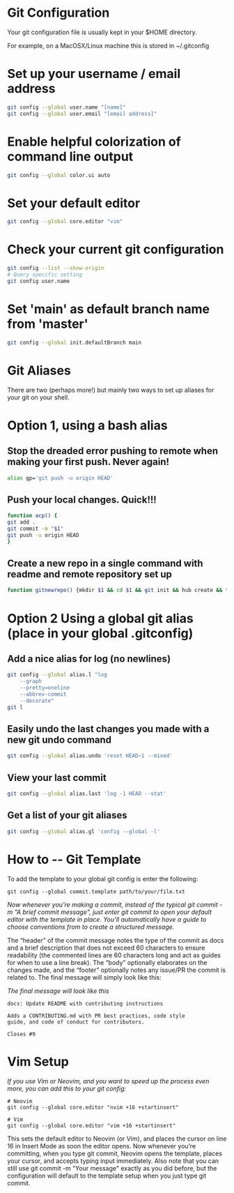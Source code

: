 # Git Configuration

Your git configuration file is usually kept in your $HOME directory.

For example, on a MacOSX/Linux machine this is stored in ~/.gitconfig

# Set up your username / email address

``` bash
git config --global user.name "[name]"
git config --global user.email "[email address]"
```

# Enable helpful colorization of command line output

``` bash
git config --global color.ui auto
```

# Set your default editor

``` bash
git config --global core.editor "vim"
```

# Check your current git configuration

``` bash
git config --list --show-origin
# Query specific setting
git config user.name
```

# Set 'main' as default branch name from 'master'

```bash
git config --global init.defaultBranch main
```

# Git Aliases

There are two (perhaps more!) but mainly two ways to set up aliases for your git on your shell.

# Option 1, using a bash alias

## Stop the dreaded error pushing to remote when making your first push. Never again!
```bash
alias gp='git push -u origin HEAD'
```

## Push your local changes. Quick!!!
```bash
function acp() {
git add .
git commit -m "$1"
git push -u origin HEAD
}
```

## Create a new repo in a single command with readme and remote repository set up
``` bash
function gitnewrepo() {mkdir $1 && cd $1 && git init && hub create && touch README.md && echo "# " $1 >> README.md && git add . && git commit -m "init" && git push -u origin HEAD;}
```


# Option 2 Using a global git alias (place in your global .gitconfig)

## Add a nice alias for log (no newlines)
```bash
git config --global alias.l "log
    --graph
    --pretty=oneline
    --abbrev-commit
    --decorate"
git l
```

## Easily undo the last changes you made with a new git undo command
```bash
git config --global alias.undo 'reset HEAD~1 --mixed'
```

## View your last commit
```bash
git config --global alias.last 'log -1 HEAD --stat'
```

## Get a list of your git aliases
```bash
git config --global alias.gl 'config --global -l'
```

# How to -- Git Template

To add the template to your global git config is enter the following:

`git config --global commit.template path/to/your/file.txt`

*Now whenever you’re making a commit, instead of the typical git commit -m "A brief commit message", just enter git commit to open your default editor with the template in place. You’ll automatically have a guide to choose conventions from to create a structured message.*

The “header” of the commit message notes the type of the commit as docs and a brief description that does not exceed 60 characters to ensure readability (the commented lines are 60 characters long and act as guides for when to use a line break). The “body” optionally elaborates on the changes made, and the “footer” optionally notes any issue/PR the commit is related to. The final message will simply look like this:

*The final message will look like this*

```
docs: Update README with contributing instructions

Adds a CONTRIBUTING.md with PR best practices, code style
guide, and code of conduct for contributors.

Closes #9
```
# Vim Setup

*If you use Vim or Neovim, and you want to speed up the process even more, you can add this to your git config:*

```
# Neovim
git config --global core.editor "nvim +16 +startinsert"

# Vim
git config --global core.editor "vim +16 +startinsert"
```

This sets the default editor to Neovim (or Vim), and places the cursor on line 16 in Insert Mode as soon the editor opens. Now whenever you’re committing, when you type git commit, Neovim opens the template, places your cursor, and accepts typing input immediately. Also note that you can still use git commit -m "Your message" exactly as you did before, but the configuration will default to the template setup when you just type git commit.
